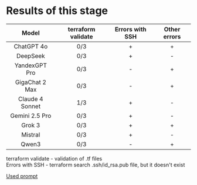 # Results of this stage

| Model   | terraform validate   | Errors with SSH   | Other errors   |
|:-------:|:--------------------:|:----------------:|:---------------:|
| ChatGPT 4o | 0/3 | + | + |
| DeepSeek | 0/3 | + | - |
| YandexGPT Pro | 0/3 | - | + |
| GigaChat 2 Max | 0/3 | - | + |
| Claude 4 Sonnet | 1/3 | + | - |
| Gemini 2.5 Pro | 0/3 | + | - |
| Grok 3 | 0/3 | + | + |
| Mistral | 0/3 | + | - |
| Qwen3 | 0/3 | - | + |

terraform validate - validation of .tf files  
Errors with SSH - terraform search .ssh/id_rsa.pub file, but it doesn't exist

[Used prompt](./prompt.txt)
